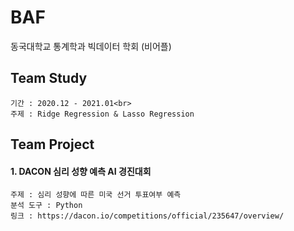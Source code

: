# BAF
동국대학교 통계학과 빅데이터 학회 (비어플)

## Team Study<br>    
    기간 : 2020.12 - 2021.01<br>
    주제 : Ridge Regression & Lasso Regression

## Team Project<br>
  #### 1. DACON 심리 성향 예측 AI 경진대회
    주제 : 심리 성향에 따른 미국 선거 투표여부 예측
    분석 도구 : Python
    링크 : https://dacon.io/competitions/official/235647/overview/
